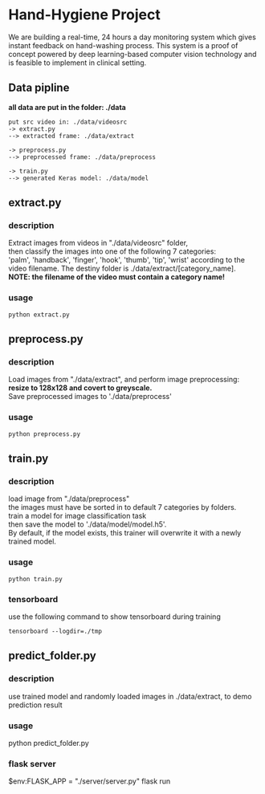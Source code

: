 # Hand-Hygiene Project
We are building a real-time, 24 hours a day monitoring system which gives instant feedback on hand-washing process.
This system is a proof of concept powered by deep learning-based computer vision technology and is feasible to implement in clinical setting.

## Data pipline
**all data are put in the folder: ./data**
```
put src video in: ./data/videosrc
-> extract.py
--> extracted frame: ./data/extract

-> preprocess.py
--> preprocessed frame: ./data/preprocess

-> train.py
--> generated Keras model: ./data/model
```

## extract.py
### description
Extract images from videos in "./data/videosrc" folder,</br>
then classify the images into one of the following 7 categories:</br>
 'palm', 'handback', 'finger', 'hook', 'thumb', 'tip', 'wrist' according to the video filename.
The destiny folder is ./data/extract/[category_name].</br>
**NOTE: the filename of the video must contain a category name!**
### usage
```
python extract.py
```
## preprocess.py
### description
Load images from "./data/extract", and perform image preprocessing:</br>
**resize to 128x128 and covert to greyscale.**</br>
Save preprocessed images to './data/preprocess'
### usage
```
python preprocess.py
```

## train.py
### description
load image from "./data/preprocess"</br>
the images must have be sorted in to default 7 categories by folders.</br>
train a model for image classification task</br>
then save the model to './data/model/model.h5'.</br>
By default, if the model exists, this trainer will overwrite it with a newly trained model. 
### usage
```
python train.py 
```
### tensorboard
use the following command to show tensorboard during training
```
tensorboard --logdir=./tmp
```

## predict_folder.py
### description
use trained model and randomly loaded images in ./data/extract, 
to demo prediction result
### usage
python predict_folder.py

### flask server
$env:FLASK_APP = "./server/server.py"
flask run